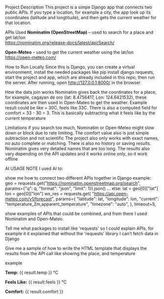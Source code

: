 Project Description
This project is a simpe Django app that connects two public APIs. If you type a location, for example a city, the app look up its coordinates (latitude and longtitude), and then gets the current weather for that location. 

APIs Used
**Nominatim (OpenStreetMap)** – used to search for a place and get lat/lon  
   https://nominatim.org/release-docs/latest/api/Search/  

**Open-Meteo** – used to get the current weather using the lat/lon  
   https://open-meteo.com/  


How to Run Locally
Since this is Django, you can create a virtual environmemt, install the needed packages like pip install django requests, start the project and app, which are already included in this repo, then run the server. After running, open http://127.0.0.1:8000/ in the browser.

How the data join works
Nominatim gives back the coordinates for a place, for example, cagayan de oro (lat:  8.4756417, Lon: 124.6421532), these coordinates are then used in Open-Mateo to get the weather. Example result could be like = 30C, feels like 33C. There is also a computed field for comfort = 33 - 30 = 3. This is basically subtracting what it feels like by the current temperature

Limitations
if you search too much, Nominatim or Open-Meteo might slow down or block due to rate limiting. 
The comfort value also is just simple subtraction and not scientific
The project also only works with exact names, no auto complete or matching. There is also no history or saving results. 
Nominatim gives very detailed names that are too long. The results also vary depending on the API updates and it works online only, so it work offline

AI USAGE NOTE
I used AI to:

show me how to connect two different APIs together in Django
example: 
      geo = requests.get("https://nominatim.openstreetmap.org/search",
      params={"q": q, "format": "json", "limit": 1}).json()
      ...
      else:
                    lat = geo[0]["lat"]
                    lon = geo[0]["lon"]
                    wx_res = requests.get(
                        "https://api.open-meteo.com/v1/forecast",
                        params={
                            "latitude": lat,
                            "longitude": lon,
                            "current": "temperature_2m,apparent_temperature",
                            "timezone": "auto",
                        },
                        timeout=5,
      

 show examples of APIs that could be combined, and from there I used Nominatim and Open-Mateo.

 Tell me what packages to install like 'requests' so I could explain APIs, for example it it explained that without the 'requests' library I can’t fetch data in Django

Give me a sample of how to write the HTML template that displays the results from the API call like showing the place, and temperature

example
<p><b>Temp:</b> {{ result.temp }} °C</p>
<p><b>Feels Like:</b> {{ result.feels }} °C</p>
<p><b>Comfort:</b> {{ result.comfort }}</p>




